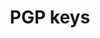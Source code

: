 ---
lang: de
layout: doc
permalink: /de/security/pgp-keys/
redirect_to: https://keys.qubes-os.org/keys/
ref: 250
title: PGP keys
---